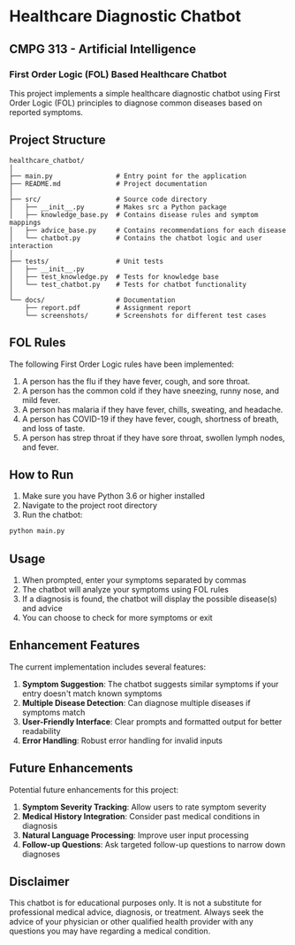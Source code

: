 # Healthcare Diagnostic Chatbot

## CMPG 313 - Artificial Intelligence
### First Order Logic (FOL) Based Healthcare Chatbot

This project implements a simple healthcare diagnostic chatbot using First Order Logic (FOL) principles to diagnose common diseases based on reported symptoms.

## Project Structure

```
healthcare_chatbot/
│
├── main.py                # Entry point for the application
├── README.md              # Project documentation
│
├── src/                   # Source code directory
│   ├── __init__.py        # Makes src a Python package
│   ├── knowledge_base.py  # Contains disease rules and symptom mappings
│   ├── advice_base.py     # Contains recommendations for each disease
│   └── chatbot.py         # Contains the chatbot logic and user interaction
│
├── tests/                 # Unit tests
│   ├── __init__.py
│   ├── test_knowledge.py  # Tests for knowledge base
│   └── test_chatbot.py    # Tests for chatbot functionality
│
└── docs/                  # Documentation
    ├── report.pdf         # Assignment report
    └── screenshots/       # Screenshots for different test cases
```

## FOL Rules

The following First Order Logic rules have been implemented:

1. A person has the flu if they have fever, cough, and sore throat.
2. A person has the common cold if they have sneezing, runny nose, and mild fever.
3. A person has malaria if they have fever, chills, sweating, and headache.
4. A person has COVID-19 if they have fever, cough, shortness of breath, and loss of taste.
5. A person has strep throat if they have sore throat, swollen lymph nodes, and fever.

## How to Run

1. Make sure you have Python 3.6 or higher installed
2. Navigate to the project root directory
3. Run the chatbot:

```bash
python main.py
```

## Usage

1. When prompted, enter your symptoms separated by commas
2. The chatbot will analyze your symptoms using FOL rules
3. If a diagnosis is found, the chatbot will display the possible disease(s) and advice
4. You can choose to check for more symptoms or exit

## Enhancement Features

The current implementation includes several features:

1. **Symptom Suggestion**: The chatbot suggests similar symptoms if your entry doesn't match known symptoms
2. **Multiple Disease Detection**: Can diagnose multiple diseases if symptoms match
3. **User-Friendly Interface**: Clear prompts and formatted output for better readability
4. **Error Handling**: Robust error handling for invalid inputs

## Future Enhancements

Potential future enhancements for this project:

1. **Symptom Severity Tracking**: Allow users to rate symptom severity
2. **Medical History Integration**: Consider past medical conditions in diagnosis
3. **Natural Language Processing**: Improve user input processing
4. **Follow-up Questions**: Ask targeted follow-up questions to narrow down diagnoses

## Disclaimer

This chatbot is for educational purposes only. It is not a substitute for professional medical advice, diagnosis, or treatment. Always seek the advice of your physician or other qualified health provider with any questions you may have regarding a medical condition.
